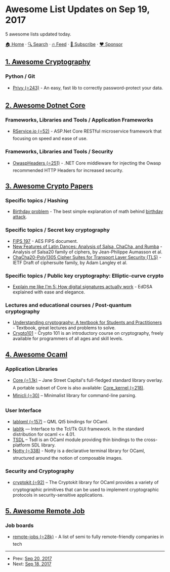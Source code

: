 # Awesome List Updates on Sep 19, 2017

5 awesome lists updated today.

[🏠 Home](/README.md) · [🔍 Search](https://www.trackawesomelist.com/search/) · [🔥 Feed](https://www.trackawesomelist.com/rss.xml) · [📮 Subscribe](https://trackawesomelist.us17.list-manage.com/subscribe?u=d2f0117aa829c83a63ec63c2f&id=36a103854c) · [❤️  Sponsor](https://github.com/sponsors/theowenyoung)



## [1. Awesome Cryptography](/content/sobolevn/awesome-cryptography/README.md)

### Python / Git

*   [Privy (⭐243)](https://github.com/ofek/privy) - An easy, fast lib to correctly password-protect your data.

## [2. Awesome Dotnet Core](/content/thangchung/awesome-dotnet-core/README.md)

### Frameworks, Libraries and Tools / Application Frameworks

*   [RService.io (⭐52)](https://github.com/Stoom/RService.IO) - ASP.Net Core RESTful microservice framework that focusing on speed and ease of use.

### Frameworks, Libraries and Tools / Security

*   [OwaspHeaders (⭐251)](https://github.com/GaProgMan/OwaspHeaders.Core) - .NET Core middleware for injecting the Owasp recommended HTTP Headers for increased security.

## [3. Awesome Crypto Papers](/content/pFarb/awesome-crypto-papers/README.md)

### Specific topics / Hashing

*   [Birthday problem](https://en.wikipedia.org/wiki/Birthday_problem) - The best simple explanation of math behind [birthday attack](https://en.wikipedia.org/wiki/Birthday_attack).

### Specific topics / Secret key cryptography

*   [FIPS 197](http://nvlpubs.nist.gov/nistpubs/FIPS/NIST.FIPS.197.pdf) - AES FIPS document.
*   [New Features of Latin Dances: Analysis of Salsa, ChaCha, and Rumba](https://eprint.iacr.org/2007/472.pdf) - Analysis of Salsa20 family of ciphers, by Jean-Philippe Aumasson et al.
*   [ChaCha20-Poly1305 Cipher Suites for Transport Layer Security (TLS)](https://tools.ietf.org/html/draft-ietf-tls-chacha20-poly1305-04) - IETF Draft of ciphersuite family, by Adam Langley et al.

### Specific topics / Public key cryptography: Elliptic-curve crypto

*   [Explain me like I'm 5: How digital signatures actually work](http://blog.oleganza.com/post/162861219668/eli5-how-digital-signatures-actually-work) - EdDSA explained with ease and elegance.

### Lectures and educational courses / Post-quantum cryptography

*   [Understanding cryptography: A textbook for Students and Practitioners](http://www.crypto-textbook.com/) - Textbook, great lectures and problems to solve.
*   [Crypto101](https://www.crypto101.io/) - Crypto 101 is an introductory course on cryptography, freely available for programmers of all ages and skill levels.

## [4. Awesome Ocaml](/content/ocaml-community/awesome-ocaml/README.md)

### Application Libraries

*   [Core (⭐1.1k)](https://github.com/janestreet/core) – Jane Street Capital's full-fledged standard library overlay. A portable subset of Core is also available: [Core\_kernel (⭐218)](https://github.com/janestreet/core_kernel).
*   [Minicli (⭐30)](https://github.com/UnixJunkie/minicli) – Minimalist library for command-line parsing.

### User Interface

*   [lablqml (⭐157)](https://github.com/Kakadu/lablqml) – QML Qt5 bindings for OCaml.
*   [labltk](https://forge.ocamlcore.org/projects/labltk/) — Interface to the Tcl/Tk GUI framework. In the standard distribution for ocaml <= 4.01.
*   [TSDL](http://erratique.ch/software/tsdl) – Tsdl is an OCaml module providing thin bindings to the cross-platform SDL library.
*   [Notty (⭐338)](https://github.com/pqwy/notty) - Notty is a declarative terminal library for OCaml, structured around the notion of composable images.

### Security and Cryptography

*   [cryptokit (⭐92)](https://github.com/xavierleroy/cryptokit) – The Cryptokit library for OCaml provides a variety of cryptographic primitives that can be used to implement cryptographic protocols in security-sensitive applications.

## [5. Awesome Remote Job](/content/lukasz-madon/awesome-remote-job/README.md)

### Job boards

*   [remote-jobs (⭐28k)](https://github.com/jessicard/remote-jobs) - A list of semi to fully remote-friendly companies in tech

---

- Prev: [Sep 20, 2017](/content/2017/09/20/README.md)
- Next: [Sep 18, 2017](/content/2017/09/18/README.md)